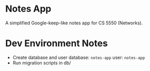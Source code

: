 # Notes App

A simplified Google-keep-like notes app for CS 5550 (Networks).

# Dev Environment Notes

- Create database and user
  database: `notes-app`
  user: `notes-app`
- Run migration scripts in db/

